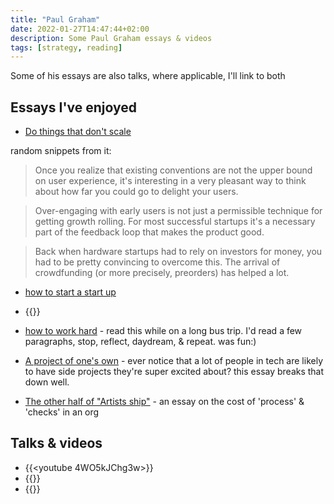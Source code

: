 ```yaml
---
title: "Paul Graham"
date: 2022-01-27T14:47:44+02:00
description: Some Paul Graham essays & videos
tags: [strategy, reading]
---
```


Some of his essays are also talks, where applicable, I'll link to both

## Essays I've enjoyed

- [Do things that don't scale](http://paulgraham.com/ds.html)

random snippets from it:
>Once you realize that existing conventions are not the upper bound on user experience, it's interesting in a very pleasant way to think about how far you could go to delight your users.

> Over-engaging with early users is not just a permissible technique for getting growth rolling. For most successful startups it's a necessary part of the feedback loop that makes the product good.

> Back when hardware startups had to rely on investors for money, you had to be pretty convincing to overcome this. The arrival of crowdfunding (or more precisely, preorders) has helped a lot.

- [how to start a start up](http://www.paulgraham.com/start.html)
- {{<youtube ii1jcLg-eIQ>}}

- [how to work hard](http://www.paulgraham.com/hwh.html) - read this while on a long bus trip. I'd read a few paragraphs, stop, reflect, daydream, & repeat. was fun:)
- [A project of one's own](http://paulgraham.com/own.html) - ever notice that a lot of people in tech are likely to have side projects they're super excited about? this essay breaks that down well.
- [The other half of "Artists ship"](http://paulgraham.com/artistsship.html) - an essay on the cost of 'process' & 'checks' in an org


## Talks & videos
- {{<youtube 4WO5kJChg3w>}}
- {{<youtube UacbJ72dluU>}}
- {{<youtube Ci9L6zVbwnA>}}
